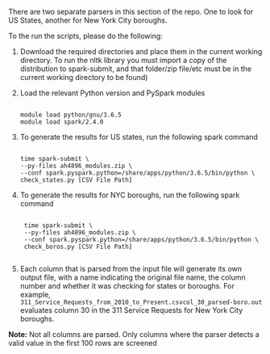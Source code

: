 There are two separate parsers in this section of the repo. One to look for US States, another for New York City boroughs.

To the run the scripts, please do the following:

1. Download the required directories and place them in the current working directory. To run the nltk library you must import a copy of the distribution to spark-submit, and that folder/zip file/etc must be in the current working directory to be found)

2. Load the relevant Python version and PySpark modules

   <pre><code>
   module load python/gnu/3.6.5
   module load spark/2.4.0
   </code></pre>

3. To generate the results for US states, run the following spark command

   <pre><code>
   time spark-submit \
   --py-files ah4896_modules.zip \
   --conf spark.pyspark.python=/share/apps/python/3.6.5/bin/python \
   check_states.py [CSV File Path]
   </code></pre> 

4. To generate the results for NYC boroughs, run the following spark command 

    <pre><code>
    time spark-submit \
    --py-files ah4896_modules.zip \
    --conf spark.pyspark.python=/share/apps/python/3.6.5/bin/python \
    check_boros.py [CSV File Path]
    </code></pre>  

5. Each column that is parsed from the input file will generate its own output file, with a name indicating the original file name, the column number and whether it was checking for states or boroughs. For example, `311_Service_Requests_from_2010_to_Present.csvcol_30_parsed-boro.out` evaluates column 30 in the 311 Service Requests for New York City boroughs.

<b>Note:</b> Not all columns are parsed. Only columns where the parser detects a valid value in the first 100 rows are screened
